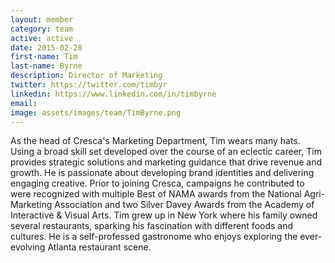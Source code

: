 ```yaml
---
layout: member
category: team
active: active
date: 2015-02-28
first-name: Tim
last-name: Byrne
description: Director of Marketing
twitter: https://twitter.com/timbyr
linkedin: https://www.linkedin.com/in/timbyrne
email:
image: assets/images/team/TimByrne.png
---
```

As the head of Cresca's Marketing Department, Tim wears many hats. Using a broad skill set developed over the course of an eclectic career, Tim provides strategic solutions and marketing guidance that drive revenue and growth. He is passionate about developing brand identities and delivering engaging creative. Prior to joining Cresca, campaigns he contributed to were recognized with multiple Best of NAMA awards from the National Agri-Marketing Association and two Silver Davey Awards from the Academy of Interactive & Visual Arts. Tim grew up in New York where his family owned several restaurants, sparking his fascination with different foods and cultures. He is a self-professed gastronome who enjoys exploring the ever-evolving Atlanta restaurant scene.
